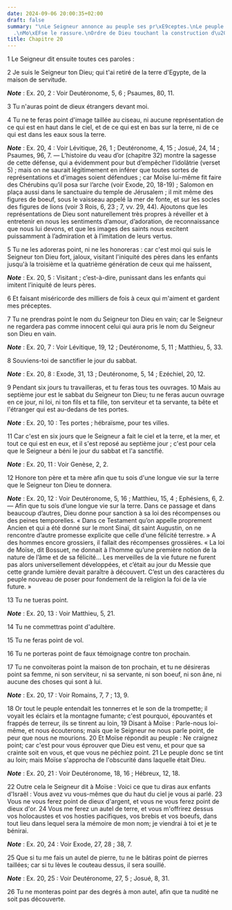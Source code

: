 ```yaml
---
date: 2024-09-06 20:00:35+02:00
draft: false
summary: "\nLe Seigneur annonce au peuple ses pr\xE9ceptes.\nLe peuple est effray\xE9\
  .\nMo\xEFse le rassure.\nOrdre de Dieu touchant la construction d\u2019un autel.\n"
title: Chapitre 20
---
```





1 Le Seigneur dit ensuite toutes ces paroles :


2 Je suis le Seigneur ton Dieu; qui t'ai retiré de la terre d'Egypte, de la maison de servitude.

***Note*** :  Ex. 20, 2 : Voir Deutéronome, 5, 6 ; Psaumes, 80, 11.


3 Tu n'auras point de dieux étrangers devant moi.


4 Tu ne te feras point d'image taillée au ciseau, ni aucune représentation de ce qui est en haut dans le ciel, et de ce qui est en bas sur la terre, ni de ce qui est dans les eaux sous la terre.

***Note*** :  Ex. 20, 4 : Voir Lévitique, 26, 1 ; Deutéronome, 4, 15 ; Josué, 24, 14 ; Psaumes, 96, 7. ― L’histoire du veau d’or (chapitre 32) montre la sagesse de cette défense, qui a évidemment pour but d’empêcher l’idolâtrie (verset 5) ; mais on ne saurait légitimement en inférer que toutes sortes de représentations et d’images soient défendues ; car Moïse lui-même fit faire des Chérubins qu’il posa sur l’arche (voir Exode, 20, 18-19) ; Salomon en plaça aussi dans le sanctuaire du temple de Jérusalem ; il mit même des figures de boeuf, sous le vaisseau appelé la mer de fonte, et sur les socles des figures de lions (voir 3 Rois, 6, 23 ; 7, vv. 29, 44). Ajoutons que les représentations de Dieu sont naturellement très propres à réveiller et à entretenir en nous les sentiments d’amour, d’adoration, de reconnaissance que nous lui devons, et que les images des saints nous excitent puissamment à l’admiration et à l’imitation de leurs vertus.

5 Tu ne les adoreras point, ni ne les honoreras : car c'est moi qui suis le Seigneur ton Dieu fort, jaloux, visitant l'iniquité des pères dans les enfants jusqu'à la troisième et la quatrième génération de ceux qui me haïssent,

***Note*** :  Ex. 20, 5 : Visitant ; c’est-à-dire, punissant dans les enfants qui imitent l’iniquité de leurs pères.

6 Et faisant miséricorde des milliers de fois à ceux qui m'aiment et gardent mes préceptes.


7 Tu ne prendras point le nom du Seigneur ton Dieu en vain; car le Seigneur ne regardera pas comme innocent celui qui aura pris le nom du Seigneur son Dieu en vain.

***Note*** :  Ex. 20, 7 : Voir Lévitique, 19, 12 ; Deutéronome, 5, 11 ; Matthieu, 5, 33.


8 Souviens-toi de sanctifier le jour du sabbat.

***Note*** :  Ex. 20, 8 : Exode, 31, 13 ; Deutéronome, 5, 14 ; Ezéchiel, 20, 12.

9 Pendant six jours tu travailleras, et tu feras tous tes ouvrages. 10 Mais au septième jour est le sabbat du Seigneur ton Dieu; tu ne feras aucun ouvrage en ce jour, ni loi, ni ton fils et ta fille, ton serviteur et ta servante, ta bête et l'étranger qui est au-dedans de tes portes.

***Note*** :  Ex. 20, 10 : Tes portes ; hébraïsme, pour tes villes.

11 Car c'est en six jours que le Seigneur a fait le ciel et la terre, et la mer, et tout ce qui est en eux, et il s'est reposé au septième jour ; c'est pour cela que le Seigneur a béni le jour du sabbat et l'a sanctifié.

***Note*** :  Ex. 20, 11 : Voir Genèse, 2, 2.


12 Honore ton père et ta mère afin que tu sois d'une longue vie sur la terre que le Seigneur ton Dieu te donnera.

***Note*** :  Ex. 20, 12 : Voir Deutéronome, 5, 16 ; Matthieu, 15, 4 ; Ephésiens, 6, 2. ― Afin que tu sois d’une longue vie sur la terre. Dans ce passage et dans beaucoup d’autres, Dieu donne pour sanction à sa loi des récompenses ou des peines temporelles. « Dans ce Testament qu’on appelle proprement Ancien et qui a été donné sur le mont Sinaï, dit saint Augustin, on ne rencontre d’autre promesse explicite que celle d’une félicité terrestre. » A des hommes encore grossiers, il fallait des récompenses grossières. « La loi de Moïse, dit Bossuet, ne donnait à l’homme qu’une première notion de la nature de l’âme et de sa félicité… Les merveilles de la vie future ne furent pas alors universellement développées, et c’était au jour du Messie que cette grande lumière devait paraître à découvert. C’est un des caractères du peuple nouveau de poser pour fondement de la religion la foi de la vie future. »


13 Tu ne tueras point.

***Note*** :  Ex. 20, 13 : Voir Matthieu, 5, 21.


14 Tu ne commettras point d'adultère.


15 Tu ne feras point de vol.


16 Tu ne porteras point de faux témoignage contre ton prochain.


17 Tu ne convoiteras point la maison de ton prochain, et tu ne désireras point sa femme, ni son serviteur, ni sa servante, ni son boeuf, ni son âne, ni aucune des choses qui sont à lui.

***Note*** :  Ex. 20, 17 : Voir Romains, 7, 7 ; 13, 9.


18 Or tout le peuple entendait les tonnerres et le son de la trompette; il voyait les éclairs et la montagne fumante; c'est pourquoi, épouvantés et frappés de terreur, ils se tinrent au loin, 19 Disant à Moïse : Parle-nous loi-même, et nous écouterons; mais que le Seigneur ne nous parle point, de peur que nous ne mourions. 20 Et Moïse répondit au peuple : Ne craignez point; car c'est pour vous éprouver que Dieu est venu, et pour que sa crainte soit en vous, et que vous ne péchiez point. 21 Le peuple donc se tint au loin; mais Moïse s'approcha de l'obscurité dans laquelle était Dieu.

***Note*** :  Ex. 20, 21 : Voir Deutéronome, 18, 16 ; Hébreux, 12, 18.


22 Outre cela le Seigneur dit à Moïse : Voici ce que tu diras aux enfants d'Israël : Vous avez vu vous-mêmes que du haut du ciel je vous ai parlé. 23 Vous ne vous ferez point de dieux d'argent, et vous ne vous ferez point de dieux d'or. 24 Vous me ferez un autel de terre, et vous m'offrirez dessus vos holocaustes et vos hosties pacifiques, vos brebis et vos boeufs, dans tout lieu dans lequel sera la mémoire de mon nom; je viendrai à toi et je te bénirai.

***Note*** :  Ex. 20, 24 : Voir Exode, 27, 28 ; 38, 7.

25 Que si tu me fais un autel de pierre, tu ne le bâtiras point de pierres taillées; car si tu lèves le couteau dessus, il sera souillé.

***Note*** :  Ex. 20, 25 : Voir Deutéronome, 27, 5 ; Josué, 8, 31.

26 Tu ne monteras point par des degrés à mon autel, afin que ta nudité ne soit pas découverte.


